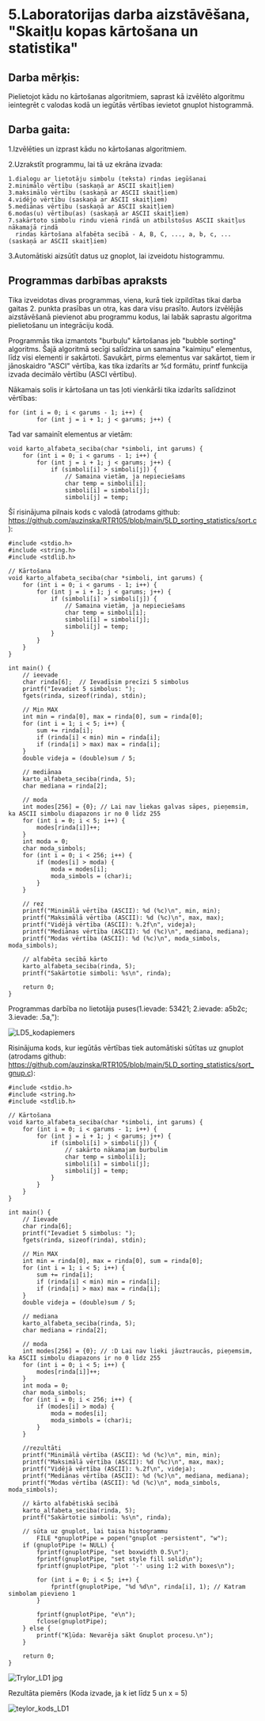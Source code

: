 # 5.Laboratorijas darba aizstāvēšana, "Skaitļu kopas kārtošana un statistika"

## Darba mērķis:
Pielietojot kādu no kārtošanas algoritmiem, saprast kā izvēlēto algoritmu ieintegrēt c valodas kodā un iegūtās vērtības ievietot gnuplot histogrammā.


## Darba gaita:

1.Izvēlēties un izprast kādu no kārtošanas algoritmiem.

2.Uzrakstīt programmu, lai tā uz ekrāna izvada:

    1.dialogu ar lietotāju simbolu (teksta) rindas iegūšanai
    2.minimālo vērtību (saskaņā ar ASCII skaitļiem)
    3.maksimālo vērtību (saskaņā ar ASCII skaitļiem)
    4.vidējo vērtību (saskaņā ar ASCII skaitļiem)
    5.mediānas vērtību (saskaņā ar ASCII skaitļiem)
    6.modas(u) vērtību(as) (saskaņā ar ASCII skaitļiem)
    7.sakārtoto simbolu rindu vienā rindā un atbilstošus ASCII skaitļus nākamajā rindā
      rindas kārtošana alfabēta secībā - A, B, C, ..., a, b, c, ... (saskaņā ar ASCII skaitļiem)

3.Automātiski aizsūtīt  datus uz gnoplot, lai izveidotu histogrammu.

## Programmas darbības apraksts

Tika izveidotas divas programmas, viena, kurā tiek izpildītas tikai darba gaitas 2. punkta prasības un otra, kas dara visu prasīto. Autors izvēlējās aizstāvēšanā pievienot abu programmu kodus, lai labāk saprastu algoritma pielietošanu un integrāciju kodā.

Programmās tika izmantots "burbuļu" kārtošanas jeb "bubble sorting" algoritms. Šajā algoritmā secīgi salīdzina un samaina "kaimiņu" elementus, līdz visi elementi ir sakārtoti. Savukārt, pirms elementus var sakārtot, tiem ir jānoskaidro "ASCI" vērtība, kas tika izdarīts ar %d formātu, printf funkcija izvada decimālo vērtību (ASCI vērtību).

Nākamais solis ir kārtošana un tas ļoti vienkārši tika izdarīts salīdzinot vērtības:
```
for (int i = 0; i < garums - 1; i++) {
        for (int j = i + 1; j < garums; j++) {
```

Tad var samainīt elementus ar vietām:
```
void karto_alfabeta_seciba(char *simboli, int garums) {
    for (int i = 0; i < garums - 1; i++) {
        for (int j = i + 1; j < garums; j++) {
            if (simboli[i] > simboli[j]) {
                // Samaina vietām, ja nepieciešams
                char temp = simboli[i];
                simboli[i] = simboli[j];
                simboli[j] = temp;
```
Šī risinājuma pilnais kods c valodā (atrodams github: https://github.com/auzinska/RTR105/blob/main/5LD_sorting_statistics/sort.c):

```
#include <stdio.h>
#include <string.h>
#include <stdlib.h>

// Kārtošana
void karto_alfabeta_seciba(char *simboli, int garums) {
    for (int i = 0; i < garums - 1; i++) {
        for (int j = i + 1; j < garums; j++) {
            if (simboli[i] > simboli[j]) {
                // Samaina vietām, ja nepieciešams
                char temp = simboli[i];
                simboli[i] = simboli[j];
                simboli[j] = temp;
            }
        }
    }
}

int main() {
    // ieevade
    char rinda[6];  // Ievadīsim precīzi 5 simbolus
    printf("Ievadiet 5 simbolus: ");
    fgets(rinda, sizeof(rinda), stdin);

    // Min MAX
    int min = rinda[0], max = rinda[0], sum = rinda[0];
    for (int i = 1; i < 5; i++) {
        sum += rinda[i];
        if (rinda[i] < min) min = rinda[i];
        if (rinda[i] > max) max = rinda[i];
    }
    double videja = (double)sum / 5;

    // mediānaa
    karto_alfabeta_seciba(rinda, 5);
    char mediana = rinda[2];

    // moda
    int modes[256] = {0}; // Lai nav liekas galvas sāpes, pieņemsim, ka ASCII simbolu diapazons ir no 0 līdz 255
    for (int i = 0; i < 5; i++) {
        modes[rinda[i]]++;
    }
    int moda = 0;
    char moda_simbols;
    for (int i = 0; i < 256; i++) {
        if (modes[i] > moda) {
            moda = modes[i];
            moda_simbols = (char)i;
        }
    }

    // rez
    printf("Minimālā vērtība (ASCII): %d (%c)\n", min, min);
    printf("Maksimālā vērtība (ASCII): %d (%c)\n", max, max);
    printf("Vidējā vērtība (ASCII): %.2f\n", videja);
    printf("Mediānas vērtība (ASCII): %d (%c)\n", mediana, mediana);
    printf("Modas vērtība (ASCII): %d (%c)\n", moda_simbols, moda_simbols);

    // alfabēta secībā kārto
    karto_alfabeta_seciba(rinda, 5);
    printf("Sakārtotie simboli: %s\n", rinda);

    return 0;
}

```

Programmas darbība no lietotāja puses(1.ievade: 53421; 2.ievade: a5b2c; 3.ievade: .5a,"):

![LD5_kodapiemers](https://github.com/auzinska/RTR105/blob/main/5LD_sorting_statistics/LD5_kodapiemers.png)



Risinājuma kods, kur iegūtās vērtības tiek automātiski sūtītas uz gnuplot (atrodams github: https://github.com/auzinska/RTR105/blob/main/5LD_sorting_statistics/sort_gnup.c):

```
#include <stdio.h>
#include <string.h>
#include <stdlib.h>

// Kārtošana
void karto_alfabeta_seciba(char *simboli, int garums) {
    for (int i = 0; i < garums - 1; i++) {
        for (int j = i + 1; j < garums; j++) {
            if (simboli[i] > simboli[j]) {
                // sakārto nākamajam burbulim
                char temp = simboli[i];
                simboli[i] = simboli[j];
                simboli[j] = temp;
            }
        }
    }
}

int main() {
    // Iievade
    char rinda[6];
    printf("Ievadiet 5 simbolus: ");
    fgets(rinda, sizeof(rinda), stdin);

    // Min MAX
    int min = rinda[0], max = rinda[0], sum = rinda[0];
    for (int i = 1; i < 5; i++) {
        sum += rinda[i];
        if (rinda[i] < min) min = rinda[i];
        if (rinda[i] > max) max = rinda[i];
    }
    double videja = (double)sum / 5;

    // mediana
    karto_alfabeta_seciba(rinda, 5);
    char mediana = rinda[2]; 

    // moda
    int modes[256] = {0}; // :D Lai nav lieki jāuztraucās, pieņemsim, ka ASCII simbolu diapazons ir no 0 līdz 255
    for (int i = 0; i < 5; i++) {
        modes[rinda[i]]++;
    }
    int moda = 0;
    char moda_simbols;
    for (int i = 0; i < 256; i++) {
        if (modes[i] > moda) {
            moda = modes[i];
            moda_simbols = (char)i;
        }
    }

    //rezultāti
    printf("Minimālā vērtība (ASCII): %d (%c)\n", min, min);
    printf("Maksimālā vērtība (ASCII): %d (%c)\n", max, max);
    printf("Vidējā vērtība (ASCII): %.2f\n", videja);
    printf("Mediānas vērtība (ASCII): %d (%c)\n", mediana, mediana);
    printf("Modas vērtība (ASCII): %d (%c)\n", moda_simbols, moda_simbols);

    // kārto alfabētiskā secībā
    karto_alfabeta_seciba(rinda, 5);
    printf("Sakārtotie simboli: %s\n", rinda);

    // sūta uz gnuplot, lai taisa histogrammu 
        FILE *gnuplotPipe = popen("gnuplot -persistent", "w");
    if (gnuplotPipe != NULL) {
        fprintf(gnuplotPipe, "set boxwidth 0.5\n");
        fprintf(gnuplotPipe, "set style fill solid\n");
        fprintf(gnuplotPipe, "plot '-' using 1:2 with boxes\n");

        for (int i = 0; i < 5; i++) {
            fprintf(gnuplotPipe, "%d %d\n", rinda[i], 1); // Katram simbolam pievieno 1
        }

        fprintf(gnuplotPipe, "e\n");
        fclose(gnuplotPipe);
    } else {
        printf("Kļūda: Nevarēja sākt Gnuplot procesu.\n");
    }

    return 0;
}

```

![Trylor_LD1 jpg](https://github.com/auzinska/RTR105/assets/50238747/1bd3626f-4daf-432d-bf3a-470b0a266c2d)



Rezultāta piemērs (Koda izvade, ja k iet līdz 5 un x = 5)

![teylor_kods_LD1](https://github.com/auzinska/RTR105/assets/50238747/fead361d-c57a-423b-bcc6-357e1c07b8d4)

